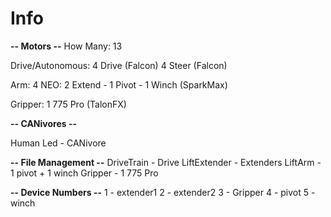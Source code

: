# **Info**

**-- Motors --**
How Many: 13

Drive/Autonomous:
4 Drive (Falcon)
4 Steer (Falcon)

Arm:
4 NEO: 2 Extend - 1 Pivot - 1 Winch (SparkMax)

Gripper:
1 775 Pro (TalonFX)

**-- CANivores --**

Human Led - CANivore

**-- File Management --**
DriveTrain - Drive
LiftExtender - Extenders
LiftArm - 1 pivot + 1 winch
Gripper - 1 775 Pro

**-- Device Numbers --**
1 - extender1
2 - extender2
3 - Gripper
4 - pivot
5 - winch